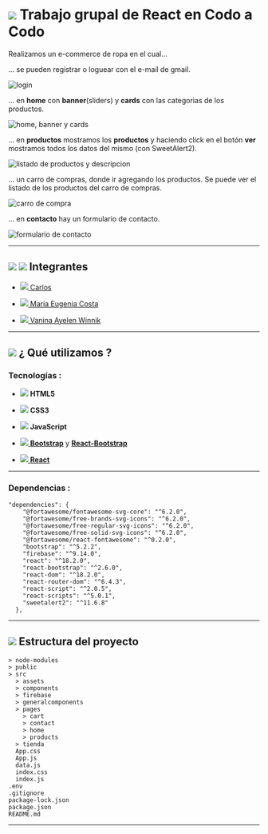 # <img src="https://img.icons8.com/office/40/null/react.png"/> Trabajo grupal de React en Codo a Codo


Realizamos un e-commerce de ropa en el cual...

... se pueden registrar o loguear con el e-mail de gmail.

![login](https://user-images.githubusercontent.com/72580574/208433213-861e7d22-a208-4306-8f21-af0d7993db71.png)

... en **home** con **banner**(sliders) y **cards** con las categorias de los productos.

![home, banner y cards](https://user-images.githubusercontent.com/72580574/208433110-1c11cd4c-a57d-44b0-9362-a29a3b97e457.png)

... en **productos** mostramos los **productos** y haciendo click en el botón **ver** mostramos todos los datos del mismo (con SweetAlert2).

![listado de productos y descripcion](https://user-images.githubusercontent.com/72580574/208433423-903e179b-c4a7-4112-a622-7c3681dd1f8c.png)

... un carro de compras, donde ir agregando los productos. Se puede ver el listado de los productos del carro de compras.

![carro de compra](https://user-images.githubusercontent.com/72580574/208433645-7fd21b3b-e8f3-47d1-96a6-d271e607b34c.png)


... en **contacto** hay un formulario de contacto.

![formulario de contacto](https://user-images.githubusercontent.com/72580574/208433520-fcf78b81-f7a1-4f17-99ce-430d453c46bd.png)


---


## <img src="https://img.icons8.com/emoji/30/null/man-technologyst.png"/> <img src="https://img.icons8.com/emoji/30/null/woman-technologyst.png"/> Integrantes


- [<img src="https://img.icons8.com/material-sharp/24/null/github.png"/>  Carlos](https://github.com/carlosegah)


- [<img src="https://img.icons8.com/material-sharp/24/null/github.png"/>  María Eugenia Costa](https://github.com/eugenia1984)

- [<img src="https://img.icons8.com/material-sharp/24/null/github.png"/>  Vanina Ayelen Winnik](https://github.com/VaninaWinnik)

---


## <img src="https://img.icons8.com/emoji/30/null/hammer-and-pick.png"/> ¿ Qué utilizamos ?


### Tecnologías :


- <img src="https://img.icons8.com/color/28/null/html-5--v1.png"/> **HTML5**

- <img src="https://img.icons8.com/color/28/null/css3.png"/> **CSS3**

- <img src="https://img.icons8.com/color/28/null/javascript--v1.png"/> **JavaScript**

- [<img src="https://img.icons8.com/external-those-icons-flat-those-icons/28/null/external-Bootstrap-Logo-social-media-those-icons-flat-those-icons.png"/> **Bootstrap**](https://getbootstrap.com/) y [**React-Bootstrap**](https://react-bootstrap.github.io/)

- [<img src="https://img.icons8.com/office/28/null/react.png"/>  **React**](https://reactjs.org/)

---

### Dependencias :


```
"dependencies": {
    "@fortawesome/fontawesome-svg-core": "^6.2.0",
    "@fortawesome/free-brands-svg-icons": "^6.2.0",
    "@fortawesome/free-regular-svg-icons": "^6.2.0",
    "@fortawesome/free-solid-svg-icons": "^6.2.0",
    "@fortawesome/react-fontawesome": "^0.2.0",
    "bootstrap": "^5.2.2",
    "firebase": "^9.14.0",
    "react": "^18.2.0",
    "react-bootstrap": "^2.6.0",
    "react-dom": "^18.2.0",
    "react-router-dom": "^6.4.3",
    "react-script": "^2.0.5",
    "react-scripts": "^5.0.1",
    "sweetalert2": "^11.6.8"
  },
```

---


## <img src="https://img.icons8.com/emoji/30/null/file-folder-emoji.png"/>  Estructura del proyecto


```
> node-modules
> public
> src
  > assets
  > components
  > firebase
  > generalcomponents
  > pages
    > cart
    > contact
    > home
    > products
  > tienda
  App.css
  App.js
  data.js
  index.css
  index.js
.env  
.gitignore
package-lock.json
package.json
README.md
```

---
